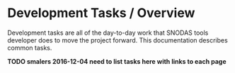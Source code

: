 # Development Tasks / Overview

Development tasks are all of the day-to-day work that SNODAS tools developer does to move the project forward.
This documentation describes common tasks.

**TODO smalers 2016-12-04 need to list tasks here with links to each page**
